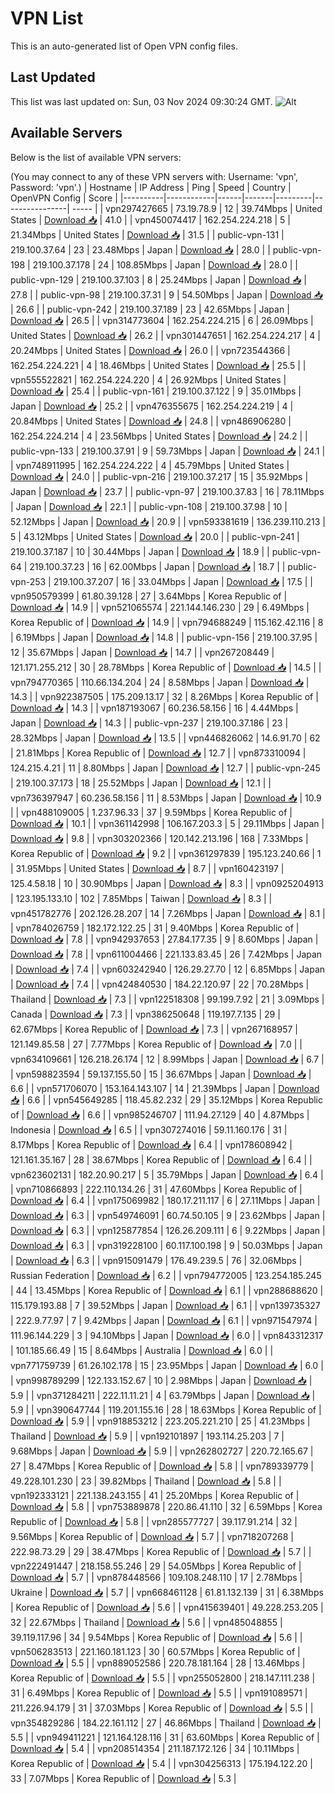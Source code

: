 # VPN List

This is an auto-generated list of Open VPN config files.

## Last Updated

This list was last updated on: Sun, 03 Nov 2024 09:30:24 GMT.
![Alt](https://repobeats.axiom.co/api/embed/186b98318ef1479477931607c1ad7d823f12451f.svg "Repobeats analytics image")

## Available Servers

Below is the list of available VPN servers:

(You may connect to any of these VPN servers with: Username: 'vpn', Password: 'vpn'.)
| Hostname | IP Address | Ping | Speed | Country | OpenVPN Config | Score |
|----------|------------|------|-------|---------|----------------| ----- |
| vpn297427665 | 73.19.78.9 | 12 | 39.74Mbps | United States | [Download 📥](./configs/server_0_US.ovpn) | 41.0 |
| vpn450074417 | 162.254.224.218 | 5 | 21.34Mbps | United States | [Download 📥](./configs/server_1_US.ovpn) | 31.5 |
| public-vpn-131 | 219.100.37.64 | 23 | 23.48Mbps | Japan | [Download 📥](./configs/server_2_JP.ovpn) | 28.0 |
| public-vpn-198 | 219.100.37.178 | 24 | 108.85Mbps | Japan | [Download 📥](./configs/server_3_JP.ovpn) | 28.0 |
| public-vpn-129 | 219.100.37.103 | 8 | 25.24Mbps | Japan | [Download 📥](./configs/server_4_JP.ovpn) | 27.8 |
| public-vpn-98 | 219.100.37.31 | 9 | 54.50Mbps | Japan | [Download 📥](./configs/server_5_JP.ovpn) | 26.6 |
| public-vpn-242 | 219.100.37.189 | 23 | 42.65Mbps | Japan | [Download 📥](./configs/server_6_JP.ovpn) | 26.5 |
| vpn314773604 | 162.254.224.215 | 6 | 26.09Mbps | United States | [Download 📥](./configs/server_7_US.ovpn) | 26.2 |
| vpn301447651 | 162.254.224.217 | 4 | 20.24Mbps | United States | [Download 📥](./configs/server_8_US.ovpn) | 26.0 |
| vpn723544366 | 162.254.224.221 | 4 | 18.46Mbps | United States | [Download 📥](./configs/server_9_US.ovpn) | 25.5 |
| vpn555522821 | 162.254.224.220 | 4 | 26.92Mbps | United States | [Download 📥](./configs/server_10_US.ovpn) | 25.4 |
| public-vpn-161 | 219.100.37.122 | 9 | 35.01Mbps | Japan | [Download 📥](./configs/server_11_JP.ovpn) | 25.2 |
| vpn476355675 | 162.254.224.219 | 4 | 20.84Mbps | United States | [Download 📥](./configs/server_12_US.ovpn) | 24.8 |
| vpn486906280 | 162.254.224.214 | 4 | 23.56Mbps | United States | [Download 📥](./configs/server_13_US.ovpn) | 24.2 |
| public-vpn-133 | 219.100.37.91 | 9 | 59.73Mbps | Japan | [Download 📥](./configs/server_14_JP.ovpn) | 24.1 |
| vpn748911995 | 162.254.224.222 | 4 | 45.79Mbps | United States | [Download 📥](./configs/server_15_US.ovpn) | 24.0 |
| public-vpn-216 | 219.100.37.217 | 15 | 35.92Mbps | Japan | [Download 📥](./configs/server_16_JP.ovpn) | 23.7 |
| public-vpn-97 | 219.100.37.83 | 16 | 78.11Mbps | Japan | [Download 📥](./configs/server_17_JP.ovpn) | 22.1 |
| public-vpn-108 | 219.100.37.98 | 10 | 52.12Mbps | Japan | [Download 📥](./configs/server_18_JP.ovpn) | 20.9 |
| vpn593381619 | 136.239.110.213 | 5 | 43.12Mbps | United States | [Download 📥](./configs/server_19_US.ovpn) | 20.0 |
| public-vpn-241 | 219.100.37.187 | 10 | 30.44Mbps | Japan | [Download 📥](./configs/server_20_JP.ovpn) | 18.9 |
| public-vpn-64 | 219.100.37.23 | 16 | 62.00Mbps | Japan | [Download 📥](./configs/server_21_JP.ovpn) | 18.7 |
| public-vpn-253 | 219.100.37.207 | 16 | 33.04Mbps | Japan | [Download 📥](./configs/server_22_JP.ovpn) | 17.5 |
| vpn950579399 | 61.80.39.128 | 27 | 3.64Mbps | Korea Republic of | [Download 📥](./configs/server_23_KR.ovpn) | 14.9 |
| vpn521065574 | 221.144.146.230 | 29 | 6.49Mbps | Korea Republic of | [Download 📥](./configs/server_24_KR.ovpn) | 14.9 |
| vpn794688249 | 115.162.42.116 | 8 | 6.19Mbps | Japan | [Download 📥](./configs/server_25_JP.ovpn) | 14.8 |
| public-vpn-156 | 219.100.37.95 | 12 | 35.67Mbps | Japan | [Download 📥](./configs/server_26_JP.ovpn) | 14.7 |
| vpn267208449 | 121.171.255.212 | 30 | 28.78Mbps | Korea Republic of | [Download 📥](./configs/server_27_KR.ovpn) | 14.5 |
| vpn794770365 | 110.66.134.204 | 24 | 8.58Mbps | Japan | [Download 📥](./configs/server_28_JP.ovpn) | 14.3 |
| vpn922387505 | 175.209.13.17 | 32 | 8.26Mbps | Korea Republic of | [Download 📥](./configs/server_29_KR.ovpn) | 14.3 |
| vpn187193067 | 60.236.58.156 | 16 | 4.44Mbps | Japan | [Download 📥](./configs/server_30_JP.ovpn) | 14.3 |
| public-vpn-237 | 219.100.37.186 | 23 | 28.32Mbps | Japan | [Download 📥](./configs/server_31_JP.ovpn) | 13.5 |
| vpn446826062 | 14.6.91.70 | 62 | 21.81Mbps | Korea Republic of | [Download 📥](./configs/server_32_KR.ovpn) | 12.7 |
| vpn873310094 | 124.215.4.21 | 11 | 8.80Mbps | Japan | [Download 📥](./configs/server_33_JP.ovpn) | 12.7 |
| public-vpn-245 | 219.100.37.173 | 18 | 25.52Mbps | Japan | [Download 📥](./configs/server_34_JP.ovpn) | 12.1 |
| vpn736397947 | 60.236.58.156 | 11 | 8.53Mbps | Japan | [Download 📥](./configs/server_35_JP.ovpn) | 10.9 |
| vpn488109005 | 1.237.96.33 | 37 | 9.59Mbps | Korea Republic of | [Download 📥](./configs/server_36_KR.ovpn) | 10.1 |
| vpn361142998 | 106.167.203.3 | 5 | 29.11Mbps | Japan | [Download 📥](./configs/server_37_JP.ovpn) | 9.8 |
| vpn303202366 | 120.142.213.196 | 168 | 7.33Mbps | Korea Republic of | [Download 📥](./configs/server_38_KR.ovpn) | 9.2 |
| vpn361297839 | 195.123.240.66 | 1 | 31.95Mbps | United States | [Download 📥](./configs/server_39_US.ovpn) | 8.7 |
| vpn160423197 | 125.4.58.18 | 10 | 30.90Mbps | Japan | [Download 📥](./configs/server_40_JP.ovpn) | 8.3 |
| vpn0925204913 | 123.195.133.10 | 102 | 7.85Mbps | Taiwan | [Download 📥](./configs/server_41_TW.ovpn) | 8.3 |
| vpn451782776 | 202.126.28.207 | 14 | 7.26Mbps | Japan | [Download 📥](./configs/server_42_JP.ovpn) | 8.1 |
| vpn784026759 | 182.172.122.25 | 31 | 9.40Mbps | Korea Republic of | [Download 📥](./configs/server_43_KR.ovpn) | 7.8 |
| vpn942937653 | 27.84.177.35 | 9 | 8.60Mbps | Japan | [Download 📥](./configs/server_44_JP.ovpn) | 7.8 |
| vpn611004466 | 221.133.83.45 | 26 | 7.42Mbps | Japan | [Download 📥](./configs/server_45_JP.ovpn) | 7.4 |
| vpn603242940 | 126.29.27.70 | 12 | 6.85Mbps | Japan | [Download 📥](./configs/server_46_JP.ovpn) | 7.4 |
| vpn424840530 | 184.22.120.97 | 22 | 70.28Mbps | Thailand | [Download 📥](./configs/server_47_TH.ovpn) | 7.3 |
| vpn122518308 | 99.199.7.92 | 21 | 3.09Mbps | Canada | [Download 📥](./configs/server_48_CA.ovpn) | 7.3 |
| vpn386250648 | 119.197.7.135 | 29 | 62.67Mbps | Korea Republic of | [Download 📥](./configs/server_49_KR.ovpn) | 7.3 |
| vpn267168957 | 121.149.85.58 | 27 | 7.77Mbps | Korea Republic of | [Download 📥](./configs/server_50_KR.ovpn) | 7.0 |
| vpn634109661 | 126.218.26.174 | 12 | 8.99Mbps | Japan | [Download 📥](./configs/server_51_JP.ovpn) | 6.7 |
| vpn598823594 | 59.137.155.50 | 15 | 36.67Mbps | Japan | [Download 📥](./configs/server_52_JP.ovpn) | 6.6 |
| vpn571706070 | 153.164.143.107 | 14 | 21.39Mbps | Japan | [Download 📥](./configs/server_53_JP.ovpn) | 6.6 |
| vpn545649285 | 118.45.82.232 | 29 | 35.12Mbps | Korea Republic of | [Download 📥](./configs/server_54_KR.ovpn) | 6.6 |
| vpn985246707 | 111.94.27.129 | 40 | 4.87Mbps | Indonesia | [Download 📥](./configs/server_55_ID.ovpn) | 6.5 |
| vpn307274016 | 59.11.160.176 | 31 | 8.17Mbps | Korea Republic of | [Download 📥](./configs/server_56_KR.ovpn) | 6.4 |
| vpn178608942 | 121.161.35.167 | 28 | 38.67Mbps | Korea Republic of | [Download 📥](./configs/server_57_KR.ovpn) | 6.4 |
| vpn623602131 | 182.20.90.217 | 5 | 35.79Mbps | Japan | [Download 📥](./configs/server_58_JP.ovpn) | 6.4 |
| vpn710866893 | 222.110.134.26 | 31 | 47.60Mbps | Korea Republic of | [Download 📥](./configs/server_59_KR.ovpn) | 6.4 |
| vpn175069982 | 180.17.211.117 | 6 | 27.11Mbps | Japan | [Download 📥](./configs/server_60_JP.ovpn) | 6.3 |
| vpn549746091 | 60.74.50.105 | 9 | 23.62Mbps | Japan | [Download 📥](./configs/server_61_JP.ovpn) | 6.3 |
| vpn125877854 | 126.26.209.111 | 6 | 9.22Mbps | Japan | [Download 📥](./configs/server_62_JP.ovpn) | 6.3 |
| vpn319228100 | 60.117.100.198 | 9 | 50.03Mbps | Japan | [Download 📥](./configs/server_63_JP.ovpn) | 6.3 |
| vpn915091479 | 176.49.239.5 | 76 | 32.06Mbps | Russian Federation | [Download 📥](./configs/server_64_RU.ovpn) | 6.2 |
| vpn794772005 | 123.254.185.245 | 44 | 13.45Mbps | Korea Republic of | [Download 📥](./configs/server_65_KR.ovpn) | 6.1 |
| vpn288688620 | 115.179.193.88 | 7 | 39.52Mbps | Japan | [Download 📥](./configs/server_66_JP.ovpn) | 6.1 |
| vpn139735327 | 222.9.77.97 | 7 | 9.42Mbps | Japan | [Download 📥](./configs/server_67_JP.ovpn) | 6.1 |
| vpn971547974 | 111.96.144.229 | 3 | 94.10Mbps | Japan | [Download 📥](./configs/server_68_JP.ovpn) | 6.0 |
| vpn843312317 | 101.185.66.49 | 15 | 8.64Mbps | Australia | [Download 📥](./configs/server_69_AU.ovpn) | 6.0 |
| vpn771759739 | 61.26.102.178 | 15 | 23.95Mbps | Japan | [Download 📥](./configs/server_70_JP.ovpn) | 6.0 |
| vpn998789299 | 122.133.152.67 | 10 | 2.98Mbps | Japan | [Download 📥](./configs/server_71_JP.ovpn) | 5.9 |
| vpn371284211 | 222.11.11.21 | 4 | 63.79Mbps | Japan | [Download 📥](./configs/server_72_JP.ovpn) | 5.9 |
| vpn390647744 | 119.201.155.16 | 28 | 18.63Mbps | Korea Republic of | [Download 📥](./configs/server_73_KR.ovpn) | 5.9 |
| vpn918853212 | 223.205.221.210 | 25 | 41.23Mbps | Thailand | [Download 📥](./configs/server_74_TH.ovpn) | 5.9 |
| vpn192101897 | 193.114.25.203 | 7 | 9.68Mbps | Japan | [Download 📥](./configs/server_75_JP.ovpn) | 5.9 |
| vpn262802727 | 220.72.165.67 | 27 | 8.47Mbps | Korea Republic of | [Download 📥](./configs/server_76_KR.ovpn) | 5.8 |
| vpn789339779 | 49.228.101.230 | 23 | 39.82Mbps | Thailand | [Download 📥](./configs/server_77_TH.ovpn) | 5.8 |
| vpn192333121 | 221.138.243.155 | 41 | 25.20Mbps | Korea Republic of | [Download 📥](./configs/server_78_KR.ovpn) | 5.8 |
| vpn753889878 | 220.86.41.110 | 32 | 6.59Mbps | Korea Republic of | [Download 📥](./configs/server_79_KR.ovpn) | 5.8 |
| vpn285577727 | 39.117.91.214 | 32 | 9.56Mbps | Korea Republic of | [Download 📥](./configs/server_80_KR.ovpn) | 5.7 |
| vpn718207268 | 222.98.73.29 | 29 | 38.47Mbps | Korea Republic of | [Download 📥](./configs/server_81_KR.ovpn) | 5.7 |
| vpn222491447 | 218.158.55.246 | 29 | 54.05Mbps | Korea Republic of | [Download 📥](./configs/server_82_KR.ovpn) | 5.7 |
| vpn878448566 | 109.108.248.110 | 17 | 2.78Mbps | Ukraine | [Download 📥](./configs/server_83_UA.ovpn) | 5.7 |
| vpn668461128 | 61.81.132.139 | 31 | 6.38Mbps | Korea Republic of | [Download 📥](./configs/server_84_KR.ovpn) | 5.6 |
| vpn415639401 | 49.228.253.205 | 32 | 22.67Mbps | Thailand | [Download 📥](./configs/server_85_TH.ovpn) | 5.6 |
| vpn485048855 | 39.119.117.96 | 34 | 9.54Mbps | Korea Republic of | [Download 📥](./configs/server_86_KR.ovpn) | 5.6 |
| vpn506283513 | 221.160.181.123 | 30 | 60.57Mbps | Korea Republic of | [Download 📥](./configs/server_87_KR.ovpn) | 5.5 |
| vpn889052586 | 220.78.181.164 | 28 | 13.46Mbps | Korea Republic of | [Download 📥](./configs/server_88_KR.ovpn) | 5.5 |
| vpn255052800 | 218.147.111.238 | 31 | 6.49Mbps | Korea Republic of | [Download 📥](./configs/server_89_KR.ovpn) | 5.5 |
| vpn191089571 | 211.226.94.179 | 31 | 37.03Mbps | Korea Republic of | [Download 📥](./configs/server_90_KR.ovpn) | 5.5 |
| vpn354829286 | 184.22.161.112 | 27 | 46.86Mbps | Thailand | [Download 📥](./configs/server_91_TH.ovpn) | 5.5 |
| vpn949411221 | 121.164.128.116 | 31 | 63.60Mbps | Korea Republic of | [Download 📥](./configs/server_92_KR.ovpn) | 5.4 |
| vpn208514354 | 211.187.172.126 | 34 | 10.11Mbps | Korea Republic of | [Download 📥](./configs/server_93_KR.ovpn) | 5.4 |
| vpn304256313 | 175.194.122.20 | 33 | 7.07Mbps | Korea Republic of | [Download 📥](./configs/server_94_KR.ovpn) | 5.3 |
